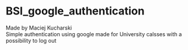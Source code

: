 # BSI_google_authentication
Made by Maciej Kucharski<br/>
Simple authentication using google made for University calsses with a possibility to log out<br/>
